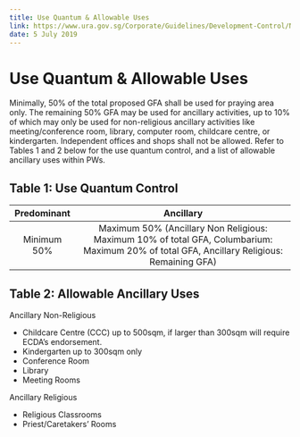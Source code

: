 ```yaml
---
title: Use Quantum & Allowable Uses
link: https://www.ura.gov.sg/Corporate/Guidelines/Development-Control/Non-Residential/PW/Use-Quantum
date: 5 July 2019
---
```


# Use Quantum & Allowable Uses

Minimally, 50% of the total proposed GFA shall be used for praying area only. The remaining 50% GFA may be used for ancillary activities, up to 10% of which may only be used for non-religious ancillary activities like meeting/conference room, library, computer room, childcare centre, or kindergarten. Independent offices and shops shall not be allowed. Refer to Tables 1 and 2 below for the use quantum control, and a list of allowable ancillary uses within PWs.

## Table 1: Use Quantum Control

| Predominant |                                                                 Ancillary                                                                  |
| :---------: | :----------------------------------------------------------------------------------------------------------------------------------------: |
| Minimum 50% | Maximum 50% (Ancillary Non Religious: Maximum 10% of total GFA, Columbarium: Maximum 20% of total GFA, Ancillary Religious: Remaining GFA) |

## Table 2: Allowable Ancillary Uses

Ancillary Non-Religious

- Childcare Centre (CCC) up to 500sqm, if larger than 300sqm will require ECDA’s endorsement.
- Kindergarten up to 300sqm only
- Conference Room
- Library
- Meeting Rooms

Ancillary Religious

- Religious Classrooms
- Priest/Caretakers’ Rooms
